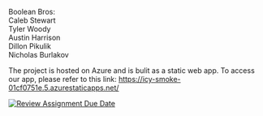 Boolean Bros:<br>
Caleb Stewart<br>
Tyler Woody<br>
Austin Harrison<br>
Dillon Pikulik<br>
Nicholas Burlakov<br>

The project is hosted on Azure and is bulit as a static web app. To access our app, please refer to this link:
https://icy-smoke-01cf0751e.5.azurestaticapps.net/

[![Review Assignment Due Date](https://classroom.github.com/assets/deadline-readme-button-24ddc0f5d75046c5622901739e7c5dd533143b0c8e959d652212380cedb1ea36.svg)](https://classroom.github.com/a/32B92nwd)
